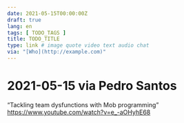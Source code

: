 ```yaml
---
date: 2021-05-15T00:00:00Z
draft: true
lang: en
tags: [ TODO_TAGS ]
title: TODO_TITLE
type: link # image quote video text audio chat
via: "[Who](http://example.com)"
---
```



# 2021-05-15 via Pedro Santos
“Tackling team dysfunctions with Mob programming”
https://www.youtube.com/watch?v=e_-aOHyhE68


